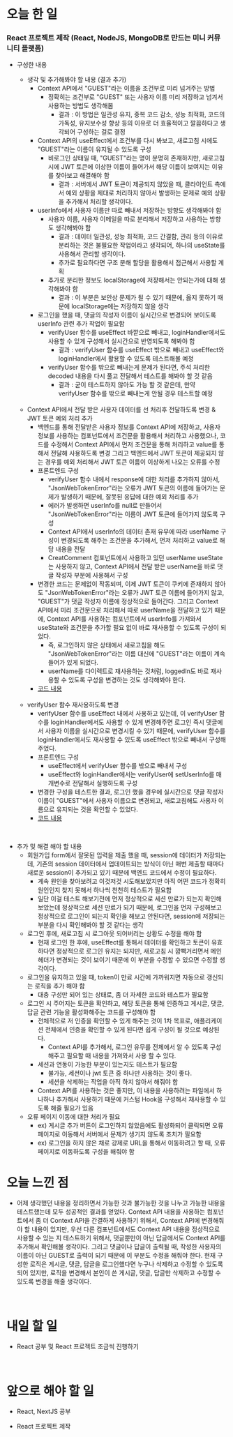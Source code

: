 # 오늘 한 일

### React 프로젝트 제작 (React, NodeJS, MongoDB로 만드는 미니 커뮤니티 플랫폼)

- 구성한 내용

  - 생각 및 추가해봐야 할 내용 (결과 추가)
    - Context API에서 "GUEST"라는 이름을 조건부로 미리 넘겨주는 방법
      - 정확히는 조건부로 "GUEST" 또는 사용자 이름 미리 저장하고 넘겨서 사용하는 방법도 생각해봄
        - 결과 : 이 방법은 일관성 유지, 중복 코드 감소, 성능 최적화, 코드의 가독성, 유지보수성 향상 등의 이유로 더 효율적이고 깔끔하다고 생각되어 구성하는 걸로 결정
    - Context API의 useEffect에서 조건부를 다시 봐보고, 새로고침 시에도 "GUEST"라는 이름이 유지될 수 있도록 구성
      - 비로그인 상태일 때, "GUEST"라는 명이 분명히 존재하지만, 새로고침 시에 JWT 토큰에 이상한 이름이 들어가서 해당 이름이 보여지는 이유를 찾아보고 해결해야 함
        - 결과 : 서버에서 JWT 토큰이 제공되지 않았을 때, 클라이언트 측에서 예외 상황을 제대로 처리하지 않아서 발생하는 문제로 예외 상황을 추가해서 처리할 생각이다.
    - userInfo에서 사용자 이름만 따로 빼내서 저장하는 방향도 생각해봐야 함
      - 사용자 이름, 사용자 이메일을 따로 분리해서 저장하고 사용하는 방향도 생각해봐야 함
        - 결과 : 데이터 일관성, 성능 최적화, 코드 간결함, 관리 등의 이유로 분리하는 것은 불필요한 작업이라고 생각되어, 하나의 useState를 사용해서 관리할 생각이다.
        - 추가로 필요하다면 구조 분해 할당을 활용해서 접근해서 사용할 계획
      - 추가로 분리한 정보도 localStorage에 저장해서는 안되는가에 대해 생각해봐야 함
        - 결과 : 이 부분은 보안상 문제가 될 수 있기 때문에, 옳지 못하기 때문에 localStorage에는 저장하지 않을 생각
    - 로그인을 했을 때, 댓글의 작성자 이름이 실시간으로 변경되어 보이도록 userInfo 관련 추가 작업이 필요함
      - verifyUser 함수를 useEffect 바깥으로 빼내고, loginHandler에서도 사용할 수 있게 구성해서 실시간으로 반영되도록 해봐야 함
        - 결과 : verifyUser 함수를 useEffect 밖으로 빼내고 useEffect와 loginHandler에서 활용할 수 있도록 테스트해볼 예정
      - verifyUser 함수를 밖으로 빼내는게 문제가 된다면, 주석 처리한 decoded 내용을 다시 풀고 전달해서 테스트를 해봐야 할 것 같음
        - 결과 : 굳이 테스트하지 않아도 가능 할 것 같은데, 만약 verifyUser 함수를 밖으로 빼내는게 안될 경우 테스트할 예정

  <br />

  - Context API에서 전달 받은 사용자 데이터를 선 처리후 전달하도록 변경 & JWT 토큰 예외 처리 추가
    - 백엔드를 통해 전달받은 사용자 정보를 Context API에 저장하고, 사용자 정보를 사용하는 컴포넌트에서 조건문을 활용해서 처리하고 사용했으나, 코드를 수정해서 Context API에서 먼저 조건문을 통해 처리하고 value를 통해서 전달해 사용하도록 변경 그리고 백엔드에서 JWT 토큰이 제공되지 않는 경우를 예외 처리해서 JWT 토큰 이름이 이상하게 나오는 오류를 수정
    - 프론트엔드 구성
      - verifyUser 함수 내에서 response에 대한 처리를 추가하지 않아서, "JsonWebTokenError"라는 오류가 JWT 토큰의 이름에 들어가는 문제가 발생하기 때문에, 잘못된 응답에 대한 예외 처리를 추가
      - 에러가 발생하면 userInfo를 null로 만들어서 "JsonWebTokenError"라는 이름이 JWT 토큰에 들어가지 않도록 구성
      - Context API에서 userInfo의 데이터 존재 유무에 따라 userName 구성이 변경되도록 해주는 조건문을 추가해서, 먼저 처리하고 value로 해당 내용을 전달
      - CreatComment 컴포넌트에서 사용하고 있던 userName useState는 사용하지 않고, Context API에서 전달 받은 userName을 바로 댓글 작성자 부분에 사용해서 구성
    - 변경한 코드는 문제없이 작동되며, 이제 JWT 토큰이 쿠키에 존재하지 않아도 "JsonWebTokenError"라는 오류가 JWT 토큰 이름에 들어가지 않고, "GUEST"가 댓글 작성자 이름에 정상적으로 들어간다. 그리고 Context API에서 미리 조건문으로 처리해서 따로 userName을 전달하고 있기 때문에, Context API를 사용하는 컴포넌트에서 userInfo를 가져와서 useState와 조건문을 추가할 필요 없이 바로 재사용할 수 있도록 구성이 되었다.
      - 즉, 로그인하지 않은 상태에서 새로고침을 해도 "JsonWebTokenError"라는 이름 대신에 "GUEST"라는 이름이 계속 들어가 있게 되었다.
      - userName를 다이렉트로 재사용하는 것처럼, loggedIn도 바로 재사용할 수 있도록 구성을 변경하는 것도 생각해봐야 한다.
    - [코드 내용](https://github.com/jeongsangtae/mini-community-platform/commit/7e567774c097f51d75d21e4b1e9b08a878b37fb7)

  <br />

  - verifyUser 함수 재사용하도록 변경
    - verifyUser 함수를 useEffect 내에서 사용하고 있는데, 이 verifyUser 함수를 loginHandler에서도 사용할 수 있게 변경해주면 로그인 즉시 댓글에서 사용자 이름을 실시간으로 변경시킬 수 있기 때문에, verifyUser 함수를 loginHandler에서도 재사용할 수 있도록 useEffect 밖으로 빼내서 구성해주었다.
    - 프론트엔드 구성
      - useEffect에서 verifyUser 함수를 밖으로 빼내서 구성
      - useEffect와 loginHandler에서는 verifyUser에 setUserInfo를 매개변수로 전달해서 실행하도록 구성
    - 변경한 구성을 테스트한 결과, 로그인 했을 경우에 실시간으로 댓글 작성자 이름이 "GUEST"에서 사용자 이름으로 변경되고, 새로고침해도 사용자 이름으로 유지되는 것을 확인할 수 있었다.
    - [코드 내용](https://github.com/jeongsangtae/mini-community-platform/commit/18c1d7d22a191952476e4b50bff503eb57930dba)

<br />

- 추가 및 해결 해야 할 내용
  - 회원가입 form에서 잘못된 입력을 제출 했을 때, session에 데이터가 저장되는데, 기존의 session 데이터에서 업데이트되는 방식이 아닌 매번 제출할 때마다 새로운 session이 추가되고 있기 때문에 백엔드 코드에서 수정이 필요하다.
    - 계속 원인을 찾아보려고 이것저것 시도해보았지만 아직 어떤 코드가 정확히 원인인지 찾지 못해서 하나씩 천천히 테스트가 필요함
    - 일단 이걸 테스트 해보기전에 먼저 정상적으로 세션 만료가 되는지 확인해보았는데 정상적으로 세션 만료가 되기 때문에, 로그인을 먼저 구성해보고 정상적으로 로그인이 되는지 확인을 해보고 안된다면, session에 저장되는 부분을 다시 확인해봐야 할 것 같다는 생각
  - 로그인 후에, 새로고침 시 로그아웃 되어버리는 상황도 수정을 해야 함
    - 현재 로그인 한 후에, useEffect를 통해서 데이터를 확인하고 토큰이 유효하다면 정상적으로 로그인 유지는 되지만, 새로고침 시 깜빡거리면서 메인헤더가 변경되는 것이 보이기 때문에 이 부분을 수정할 수 있으면 수정할 생각이다.
  - 로그인을 유지하고 있을 때, token이 만료 시간에 가까워지면 자동으로 갱신되는 로직을 추가 해야 함
    - 대충 구성만 되어 있는 상태로, 좀 더 자세한 코드와 테스트가 필요함
  - 로그인 시 주어지는 토큰을 확인하고, 해당 토큰을 통해 인증하고 게시글, 댓글, 답글 관련 기능을 활성화해주는 코드를 구성해야 함
    - 전체적으로 저 인증을 확인할 수 있게 해주는 것이 1차 목표로, 애플리케이션 전체에서 인증을 확인할 수 있게 된다면 쉽게 구성이 될 것으로 예상된다.
      - Context API를 추가해서, 로그인 유무를 전체에서 알 수 있도록 구성해주고 필요할 때 내용을 가져와서 사용 할 수 있다.
    - 세션과 연동이 가능한 부분이 있는지도 테스트가 필요함
      - 불가능, 세션이나 jwt 토큰 중 하나만 사용하는 것이 좋다.
      - 세션을 삭제하는 작업을 아직 하지 않아서 해줘야 함
    - Context API를 사용하는 것은 좋지만, 이 내용을 사용하려는 파일에서 하나하나 추가해서 사용하기 때문에 커스텀 Hook을 구성해서 재사용할 수 있도록 해줄 필요가 있음
  - 오류 페이지 이동에 대한 처리가 필요
    - ex) 게시글 추가 버튼이 로그인하지 않았음에도 활성화되어 클릭되면 오류 페이지로 이동해서 서버에서 문제가 생기지 않도록 조치가 필요함
    - ex) 로그인을 하지 않은 채로 강제로 URL을 통해서 이동하려고 할 때, 오류 페이지로 이동하도록 구성을 해줘야 함

# 오늘 느낀 점

- 어제 생각했던 내용을 정리하면서 가능한 것과 불가능한 것을 나누고 가능한 내용을 테스트했는데 모두 성공적인 결과를 얻었다. Context API 내용을 사용하는 컴포넌트에서 좀 더 Context API을 간결하게 사용하기 위해서, Context API에 변경해줘야 할 내용이 있지만, 우선 다른 컴포넌트에서도 Context API 내용을 정상적으로 사용할 수 있는 지 테스트하기 위해서, 댓글뿐만이 아닌 답글에서도 Context API를 추가해서 확인해볼 생각이다. 그리고 댓글이나 답글이 출력될 때, 작성한 사용자의 이름이 아닌 GUEST로 출력이 되기 때문에 이 부분도 수정을 해줘야 한다. 현재 구성한 로직은 게시글, 댓글, 답글을 로그인했다면 누구나 삭제하고 수정할 수 있도록 되어 있지만, 로직을 변경해서 본인이 쓴 게시글, 댓글, 답글만 삭제하고 수정할 수 있도록 변경을 해줄 생각이다.

<br />

# 내일 할 일

- React 공부 및 React 프로젝트 조금씩 진행하기

<br />

# 앞으로 해야 할 일

- React, NextJS 공부

- React 프로젝트 제작
